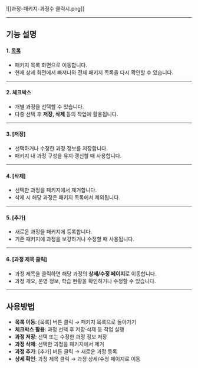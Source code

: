 

![[과정-패키지-과정수 클릭시.png]]  

***
## 기능 설명  

#### 1. [목록](과정-패키지.md)  
- 패키지 목록 화면으로 이동합니다.  
- 현재 상세 화면에서 빠져나와 전체 패키지 목록을 다시 확인할 수 있습니다.  

***  
#### 2. 체크박스  
- 개별 과정을 선택할 수 있습니다.  
- 다중 선택 후 **저장, 삭제** 등의 작업에 활용됩니다.  

***  
#### 3. [저장]  
- 선택하거나 수정한 과정 정보를 저장합니다.  
- 패키지 내 과정 구성을 유지·갱신할 때 사용합니다.  

***  
#### 4. [삭제]  
- 선택한 과정을 패키지에서 제거합니다.  
- 삭제 시 해당 과정은 패키지 목록에서 제외됩니다.  

***  
#### 5. [추가]  
- 새로운 과정을 패키지에 등록합니다.  
- 기존 패키지에 과정을 보강하거나 수정할 때 사용됩니다.  

***  
#### 6. [과정 제목 클릭]  
- 과정 제목을 클릭하면 해당 과정의 **상세/수정 페이지**로 이동합니다.  
- 과정 개요, 운영 정보, 학습 현황을 확인하거나 수정할 수 있습니다.  

***  

## 사용방법  
- **목록 이동**: [목록] 버튼 클릭 → 패키지 목록으로 돌아가기  
- **체크박스 활용**: 과정 선택 후 저장·삭제 등 작업 실행  
- **과정 저장**: 선택 또는 수정한 과정 정보 저장  
- **과정 삭제**: 선택한 과정을 패키지에서 제거  
- **과정 추가**: [추가] 버튼 클릭 → 새로운 과정 등록  
- **상세 확인**: 과정 제목 클릭 → 과정 상세/수정 페이지로 이동  
